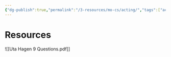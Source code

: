 ```yaml
---
{"dg-publish":true,"permalink":"/3-resources/mo-cs/acting/","tags":["acting","📍_MOC","📥_New","🎨_Creative"],"updated":"2025-10-19T08:57:21.976-07:00"}
---
```


# Resources
![[Uta Hagen 9 Questions.pdf]]